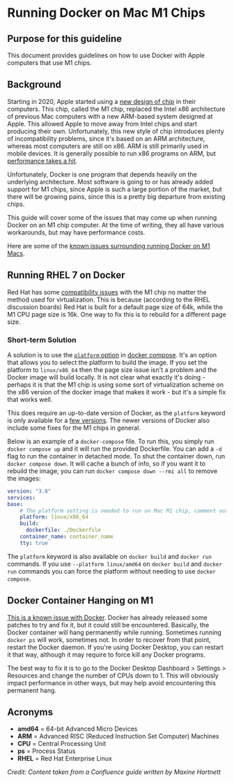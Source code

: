 # Running Docker on Mac M1 Chips

## Purpose for this guideline

This document provides guidelines on how to use Docker with Apple computers that use M1 chips.

## Background

Starting in 2020, Apple started using a [new design of chip](https://www.macrumors.com/guide/m1/) in their computers.
This chip, called the M1 chip, replaced the Intel x86 architecture of previous Mac computers with a new ARM-based system
designed at Apple. This allowed Apple to move away from Intel chips and start producing their own. Unfortunately, this
new style of chip introduces plenty of incompatibility problems, since it's based on an ARM architecture, whereas most
computers are still on x86. ARM is still primarily used in mobile devices. It is generally possible to run x86 programs
on ARM, but [performance takes a hit](https://www.toptal.com/apple/apple-m1-processor-compatibility-overview).

Unfortunately, Docker is one program that depends heavily on the underlying architecture. Most software is going to or
has already added support for M1 chips, since Apple is such a large portion of the market, but there will be growing
pains, since this is a pretty big departure from existing chips.

This guide will cover some of the issues that may come up when running Docker on an M1 chip computer. At the time of
writing, they all have various workarounds, but may have performance costs.

Here are some of the [known issues surrounding running Docker on M1
Macs](https://docs.docker.com/desktop/install/mac-install/#known-issues).

## Running RHEL 7 on Docker

Red Hat has some [compatibility issues](https://access.redhat.com/discussions/5966451) with the M1 chip no matter the
method used for virtualization. This is because (according to the RHEL discussion boards) Red Hat is built for a default
page size of 64k, while the M1 CPU page size is 16k. One way to fix this is to rebuild for a different page size.

### Short-term Solution

A solution is to use the [`platform` option](https://devblogs.microsoft.com/premier-developer/mixing-windows-and-linux-containers-with-docker-compose/)
in [docker compose](https://docs.docker.com/compose/). It's an option that allows you to select the platform to build
the image. If you set the platform to `linux/x86_64` then the page size issue isn't a problem and the Docker image will
build locally. It is not clear what exactly it's doing - perhaps it is that the M1 chip is using some sort of
virtualization scheme on the x86 version of the docker image that makes it work - but it's a simple fix that works well.

This does require an up-to-date version of Docker, as the `platform` keyword is only available for a [few
versions](https://github.com/docker/compose/pull/5985). The newer versions of Docker also include some fixes for the M1
chips in general.

Below is an example of a `docker-compose` file. To run this, you simply run `docker compose up` and it will run the
provided Dockerfile. You can add a `-d` flag to run the container in detached mode. To shut the container down, run
`docker compose down`. It will cache a bunch of info, so if you want it to rebuild the image, you can run `docker compose
down --rmi all` to remove the images:

```yaml
version: "3.8"
services:
base:
    # The platform setting is needed to run on Mac M1 chip, comment out if you're on a different type of machine.
    platform: linux/x86_64
    build:
      dockerfile: ./Dockerfile
    container_name: container_name
    tty: true
```

The `platform` keyword is also available on `docker build` and `docker run` commands. If you use
`--platform linux/amd64` on `docker build` and `docker run` commands you can force the platform without needing to use
`docker compose`.

## Docker Container Hanging on M1

[This is a known issue with Docker](https://github.com/docker/for-mac/issues/5590). Docker has already released some
patches to try and fix it, but it could still be encountered. Basically, the Docker container will hang permanently
while running. Sometimes running `docker ps` will work, sometimes not. In order to recover from that point, restart the
Docker daemon. If you're using Docker Desktop, you can restart it that way, although it may require to force kill any
Docker programs.

The best way to fix it is to go to the Docker Desktop Dashboard > Settings > Resources and change the number of CPUs
down to 1. This will obviously impact performance in other ways, but may help avoid encountering this permanent hang.

## Acronyms

* **amd64** = 64-bit Advanced Micro Devices
* **ARM** = Advanced RISC (Reduced Instruction Set Computer) Machines
* **CPU** = Central Processing Unit
* **ps** = Process Status
* **RHEL** = Red Hat Enterprise Linux

*Credit: Content taken from a Confluence guide written by Maxine Hartnett*
